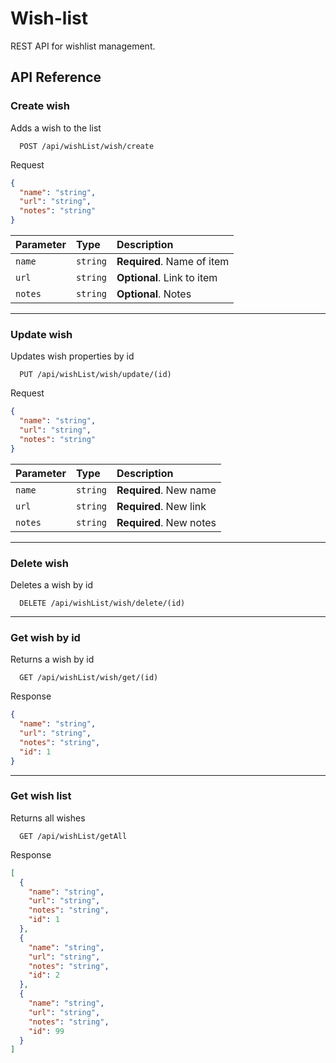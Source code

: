 # Wish-list

REST API for wishlist management.

## API Reference

### Create wish
Adds a wish to the list

```
  POST /api/wishList/wish/create
```

Request

```json
{
  "name": "string",
  "url": "string",
  "notes": "string"
}
```

| Parameter  | Type       | Description                |
|:-----------|:-----------|:---------------------------|
| `name`     | `string`   | **Required**. Name of item |
| `url`      | `string`   | **Optional**. Link to item |
| `notes`    | `string`   | **Optional**. Notes        |

---

### Update wish
Updates wish properties by id

```
  PUT /api/wishList/wish/update/(id)
```

Request

```json
{
  "name": "string",
  "url": "string",
  "notes": "string"
}
```

| Parameter  | Type       | Description             |
|:-----------|:-----------|:------------------------|
| `name`     | `string`   | **Required**. New name  |
| `url`      | `string`   | **Required**. New link  |
| `notes`    | `string`   | **Required**. New notes |

---

### Delete wish
Deletes a wish by id

```
  DELETE /api/wishList/wish/delete/(id)
```

---

### Get wish by id
Returns a wish by id

```
  GET /api/wishList/wish/get/(id)
```

Response

```json
{
  "name": "string",
  "url": "string",
  "notes": "string",
  "id": 1
}
```

---

### Get wish list
Returns all wishes

```
  GET /api/wishList/getAll
```

Response

```json
[
  {
    "name": "string",
    "url": "string",
    "notes": "string",
    "id": 1
  },
  {
    "name": "string",
    "url": "string",
    "notes": "string",
    "id": 2
  },
  {
    "name": "string",
    "url": "string",
    "notes": "string",
    "id": 99
  }
]
```